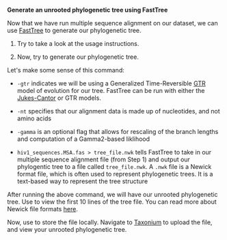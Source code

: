 <script>
import Link from "$components/Link.svelte";
import Execute from "$components/Execute.svelte";
</script>

**Generate an unrooted phylogenetic tree using FastTree**

Now that we have run multiple sequence alignment on our dataset, we can use [FastTree](https://morgannprice.github.io/fasttree/) to generate our phylogenetic tree.

1. Try <Execute command="FastTree" inline /> to
take a look at the usage instructions.

2. Now, try <Execute command="FastTree -gtr -nt -gamma hiv1_sequences.MSA.fas > tree_file.nwk
" inline /> to generate our phylogenetic tree.

Let's make some sense of this command:

- `-gtr` indicates we will be using a Generalized Time-Reversible [GTR](https://en.wikipedia.org/wiki/Substitution_model#Generalised_time_reversible) model of evolution for our tree. FastTree can be run with either the [Jukes-Cantor](https://en.wikipedia.org/wiki/Models_of_DNA_evolution#JC69_model_(Jukes_and_Cantor_1969)) or GTR models.

- `-nt` specifies that our alignment data is made up of nucleotides, and not amino acids

- `-gamma` is an optional flag that allows for rescaling of the branch lengths and computation of a Gamma2-based liklihood

- `hiv1_sequences.MSA.fas > tree_file.nwk` tells FastTree to take in our multiple sequence alignment file (from Step 1) and output our phylogentic tree to a file called `tree_file.nwk`. A `.nwk` file is a Newick format file, which is often used to represent phylogenetic trees. It is a text-based way to represent the tree structure

After running the above command, we will have our unrooted phylogenetic tree. Use <Execute command="head -10 tree_file.nwk" inline /> to view the first 10 lines of the tree file. You can read more about Newick file formats [here](https://en.wikipedia.org/wiki/Newick_format).

Now, use <Execute command="downlaod tree_file.nwk" inline /> to store the file locally. Navigate to [Taxonium](https://taxonium.org/?xType=x_dist) to upload the file, and view your unrooted phylogenetic tree. 
